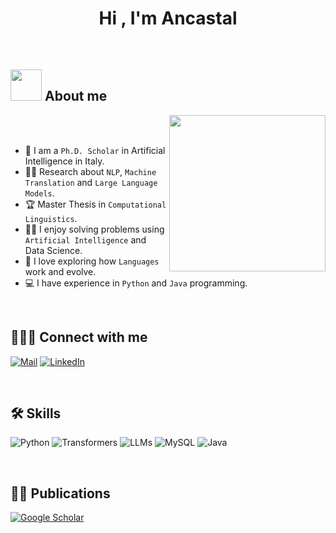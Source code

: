 <h1 align="center">Hi , I'm Ancastal</h1>



<br>


	
## <picture><img src = "https://github.com/7oSkaaa/7oSkaaa/blob/main/Images/about_me.gif?raw=true" width = 50px></picture> About me

<picture> <img align="right" src="https://github.com/7oSkaaa/7oSkaaa/blob/main/Images/Right_Side.gif?raw=true" width = 250px></picture>

<br><br>

- :school: I am a `Ph.D. Scholar` in Artificial Intelligence in Italy.
- :student: Research about `NLP`, `Machine Translation` and `Large Language Models`.
- :trophy: Master Thesis in `Computational Linguistics`.
- :technologist: I enjoy solving problems using `Artificial Intelligence` and Data Science.
- :brain: I love exploring how `Languages` work and evolve.
- :computer: I have experience in `Python` and `Java` programming.

<br>


## 🧑🏻‍💻 **Connect with me**

<a href="mailto:antonio.castaldo@phd.unipi.it">![Mail](https://img.shields.io/badge/Gmail-D14836?style=for-the-badge&logo=gmail&logoColor=white)</a>
<a href="https://www.linkedin.com/in/antonio-castaldo/">![LinkedIn](https://img.shields.io/badge/LinkedIn-0077B5?style=for-the-badge&logo=linkedin&logoColor=white)</a>

<br>

## 🛠️ Skills

<p align="center">

![Python](https://img.shields.io/badge/Python%20-%2314354C.svg?style=for-the-badge&logo=python&logoColor=white)
![Transformers](https://img.shields.io/badge/🤗%20Transformers-FFCC4D?style=for-the-badge&logoColor=black)
![LLMs](https://img.shields.io/badge/LLMs-00A99D?style=for-the-badge&logo=openai&logoColor=white)
![MySQL](https://img.shields.io/badge/MySQL-005C84?style=for-the-badge&logo=mysql&logoColor=white)
![Java](https://img.shields.io/badge/Java-ED8B00?style=for-the-badge&logo=openjdk&logoColor=white)

<br>   

## 🧑‍🎓 Publications
<p align="center">

[![Google Scholar](https://img.shields.io/badge/Google%20Scholar-4285F4?style=for-the-badge&logo=google-scholar&logoColor=white)](https://scholar.google.com/citations?user=OlfrnggAAAAJ)
